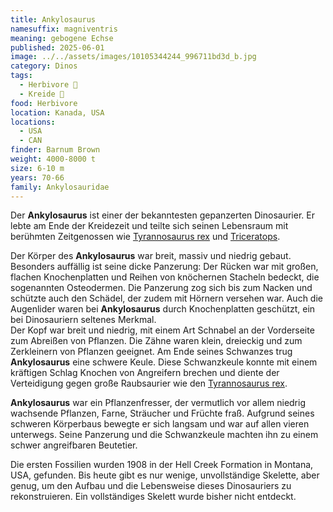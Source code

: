 ```yaml
---
title: Ankylosaurus
namesuffix: magniventris
meaning: gebogene Echse
published: 2025-06-01
image: ../../assets/images/10105344244_996711bd3d_b.jpg
category: Dinos
tags:
  - Herbivore 🌿
  - Kreide 🦴
food: Herbivore
location: Kanada, USA
locations:
  - USA
  - CAN
finder: Barnum Brown
weight: 4000-8000 t
size: 6-10 m
years: 70-66
family: Ankylosauridae
---
```

Der **Ankylosaurus** ist einer der bekanntesten gepanzerten Dinosaurier. Er lebte am Ende der Kreidezeit und teilte sich seinen Lebensraum mit berühmten Zeitgenossen wie [Tyrannosaurus rex](https://dino-fakten.de/dinos/tyrannosaurus-rex/) und [Triceratops](https://dino-fakten.de/dinos/triceratops/).

Der Körper des **Ankylosaurus** war breit, massiv und niedrig gebaut. Besonders auffällig ist seine dicke Panzerung: Der Rücken war mit großen, flachen Knochenplatten und Reihen von knöchernen Stacheln bedeckt, die sogenannten Osteodermen. Die Panzerung zog sich bis zum Nacken und schützte auch den Schädel, der zudem mit Hörnern versehen war. Auch die Augenlider waren bei **Ankylosaurus** durch Knochenplatten geschützt, ein bei Dinosauriern seltenes Merkmal. \
Der Kopf war breit und niedrig, mit einem Art Schnabel an der Vorderseite zum Abreißen von Pflanzen. Die Zähne waren klein, dreieckig und zum Zerkleinern von Pflanzen geeignet.
Am Ende seines Schwanzes trug **Ankylosaurus** eine schwere Keule. Diese Schwanzkeule konnte mit einem kräftigen Schlag Knochen von Angreifern brechen und diente der Verteidigung gegen große Raubsaurier wie den [Tyrannosaurus rex](https://dino-fakten.de/dinos/tyrannosaurus-rex/).

**Ankylosaurus** war ein Pflanzenfresser, der vermutlich vor allem niedrig wachsende Pflanzen, Farne, Sträucher und Früchte fraß. Aufgrund seines schweren Körperbaus bewegte er sich langsam und war auf allen vieren unterwegs. Seine Panzerung und die Schwanzkeule machten ihn zu einem schwer angreifbaren Beutetier. 

Die ersten Fossilien wurden 1908 in der Hell Creek Formation in Montana, USA, gefunden. Bis heute gibt es nur wenige, unvollständige Skelette, aber genug, um den Aufbau und die Lebensweise dieses Dinosauriers zu rekonstruieren. Ein vollständiges Skelett wurde bisher nicht entdeckt.
